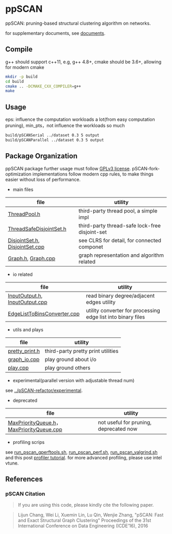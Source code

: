 # ppSCAN

ppSCAN: pruning-based structural clustering algorithm on networks.

for supplementary documents, see [documents](documents).

## Compile

g++ should support c++11, e.g, g++ 4.8+, cmake should be 3.6+, allowing for modern cmake

```zsh
mkdir -p build
cd build
cmake .. -DCMAKE_CXX_COMPILER=g++
make
```

## Usage

eps: influence the computation workloads a lot(from easy computation pruning), min_pts，not influence the workloads so much

```zsh
build/pSCANSerial ../dataset 0.3 5 output
build/pSCANParallel ../dataset 0.3 5 output
```

## Package Organization

ppSCAN package further usage must follow [GPLv3 license](../pSCAN-refactor/LICENSE). 
pSCAN-fork-optimization implementations follow modern cpp rules, to make things easier without loss of performance.

* main files

file | utility
--- | ---
[ThreadPool.h](../pSCAN-refactor/ThreadPool.h) | third-party thread pool, a simple impl
[ThreadSafeDisjointSet.h](../pSCAN-refactor/ThreadSafeDisjointSet.h) | third-party thread-safe lock-free disjoint-set
[DisjointSet.h](../pSCAN-refactor/DisjointSet.h), [DisjointSet.cpp](../pSCAN-refactor/DisjointSet.cpp) | see CLRS for detail, for connected componet
[Graph.h](../pSCAN-refactor/Graph.h), [Graph.cpp](../pSCAN-refactor/Graph.cpp) | graph representation and algorithm  related

* io related

file | utility
--- | ---
[InputOutput.h](../pSCAN-refactor/InputOutput.h), [InputOutput.cpp](../pSCAN-refactor/InputOutput.cpp) | read binary degree/adjacent edges utility
[EdgeListToBinsConverter.cpp](converter/EdgeListToBinsConverter.cpp) | utility converter for processing edge list into binary files

* utils and plays

file | utility
--- | ---
[pretty_print.h](../pSCAN-refactor/playground/pretty_print.h) | third-party pretty print utilities
[graph_io.cpp](../pSCAN-refactor/playground/graph_io.cpp) | play ground about i/o
[play.cpp](../pSCAN-refactor/playground/play.cpp) | play ground others

* experimental(parallel version with adjustable thread num)

see [../pSCAN-refactor/experimental](../pSCAN-refactor/experimental).

* deprecated

file | utility
--- | ---
[MaxPriorityQueue.h](./playground/MaxPriorityQueue.h)，[MaxPriorityQueue.cpp](./playground/MaxPriorityQueue.cpp) | not useful for pruning, deprecated now

* profiling scrips

see [run_pscan_gperftools.sh](shell_playground/run_pscan_gperftools.sh), [run_pscan_perf.sh](shell_playground/run_pscan_perf.sh), [run_pscan_valgrind.sh](shell_playground/run_pscan_valgrind.sh) and this post [profiler tutorial](http://gernotklingler.com/blog/gprof-valgrind-gperftools-evaluation-tools-application-level-cpu-profiling-linux/). 
for more advanced profiling, please use intel vtune.

## References

### pSCAN Citation

> If you are using this code, please kindly cite the following paper.

> Lijun Chang, Wei Li, Xuemin Lin, Lu Qin, Wenjie Zhang,
"pSCAN: Fast and Exact Structural Graph Clustering"
Proceedings of the 31st International Conference on Data Engineering (ICDE’16), 2016
